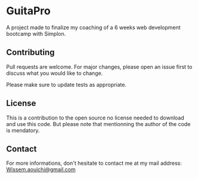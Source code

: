 # GuitaPro

A project made to finalize my coaching of a 6 weeks web development bootcamp with Simplon.

## Contributing
Pull requests are welcome. For major changes, please open an issue first to discuss what you would like to change.

Please make sure to update tests as appropriate.

## License
This is a contribution to the open source no license needed to download and use this code. But please note that mentionning the author of the code is mendatory.

## Contact
For more informations, don't hesitate to contact me at my mail address:
Wissem.aouichi@gmail.com
